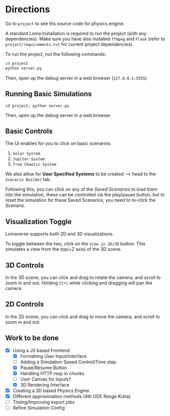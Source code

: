 # Directions

Go to `project` to see ths source code for physics engine.

A standard Loma Installation is required to run the project (with any dependencies). Make sure you have also installed `ffmpeg` and `Flask` (refer to `project/requirements.txt` for current project dependencies).

To run the project, run the following commands:

```bash
cd project
python server.py
```

Then, open up the debug server in a web browser (`127.0.0.1:5555`)

## Running Basic Simulations

`cd project; python server.py`

Then, open up the debug server in a web browser.

## Basic Controls

The UI enables for you to click on basic scenarios:

1. `Solar System`
2. `Jupiter System`
3. `True Chaotic System`

We also allow for **User Specified Systems** to be created --> head to the `Scenario Builder` tab.

Following this, you can click on any of the _Saved Scenarios_ to load them into the simulation, these can be controlled via the play/pause button, but to reset the simulation for these Saved Scenarios, you need to re-click the Scenario.

## Visualization Toggle

Lomaverse supports both 2D and 3D visualizations.

To toggle between the two, click on the `View in 2D/3D` button. This simulates a view from the top(+Z axis) of the 3D scene.

## 3D Controls

In the 3D scene, you can click and drag to rotate the camera, and scroll to zoom in and out. Holding `Ctrl` while clicking and dragging will pan the camera.

## 2D Controls

In the 2D scene, you can click and drag to move the camera, and scroll to zoom in and out.

## Work to be done

- [x] Using a JS based Frontend
  - [x] Formatting User Input/Interface
  - [ ] Adding a Simulation Speed Control/Time step
  - [x] Pause/Resume Button
  - [x] Handling HTTP resp in chunks
  - [ ] User Canvas for Inputs?
  - [x] 3D Rendering Interface
- [x] Creating a 3D based Physics Engine
- [x] Different approximation methods (4th ODE Range Kutta)
- [ ] Timing/Improving export jobs
- [ ] Refine Simulation Config
